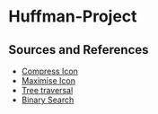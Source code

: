 # Huffman-Project

## Sources and References

- [Compress Icon](https://www.flaticon.com/authors/ibrandify)
- [Maximise Icon](https://www.flaticon.com/authors/bharat-icons)
- [Tree traversal](https://www.geeksforgeeks.org/tree-traversals-inorder-preorder-and-postorder/)
- [Binary Search](https://www.geeksforgeeks.org/binary-search/)
